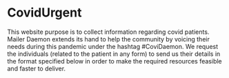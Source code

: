 # CovidUrgent
This website purpose is to collect information regarding covid patients.
Mailer Daemon extends its hand to help the community by voicing their needs during this pandemic under the hashtag #CoviDaemon. We request the individuals (related to the patient in any form) to send us their details in the format specified below in order to make the required resources feasible and faster to deliver.
